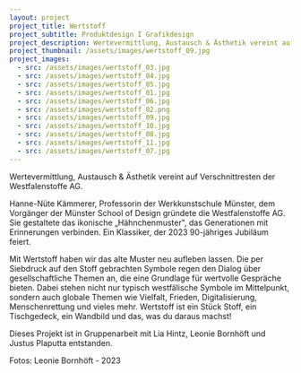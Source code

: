 ```yaml
---
layout: project
project_title: Wertstoff
project_subtitle: Produktdesign I Grafikdesign
project_description: Wertevermittlung, Austausch & Ästhetik vereint auf Verschnittresten der Westfalenstoffe AG. Wertstoff ist ein Stück Stoff, ein Tischgedeck, ein Wandbild und das, was du daraus machst! 
project_thumbnail: /assets/images/wertstoff_09.jpg
project_images:
  - src: /assets/images/wertstoff_03.jpg
  - src: /assets/images/wertstoff_04.jpg
  - src: /assets/images/wertstoff_05.jpg
  - src: /assets/images/wertstoff_01.jpg
  - src: /assets/images/wertstoff_06.jpg
  - src: /assets/images/wertstoff_02.png
  - src: /assets/images/wertstoff_09.jpg
  - src: /assets/images/wertstoff_10.jpg
  - src: /assets/images/wertstoff_08.jpg
  - src: /assets/images/wertstoff_11.jpg
  - src: /assets/images/wertstoff_07.jpg
---
```

Wertevermittlung, Austausch & Ästhetik vereint auf Verschnittresten der Westfalenstoffe AG.

Hanne-Nüte Kämmerer, Professorin der Werkkunstschule Münster, dem Vorgänger der Münster School of Design gründete die Westfalenstoffe AG. Sie gestaltete das ikonische „Hähnchenmuster", das Generationen mit Erinnerungen verbinden. Ein Klassiker, der 2023 90-jähriges Jubiläum feiert.

Mit Wertstoff haben wir das alte Muster neu aufleben lassen. Die per Siebdruck auf den Stoff gebrachten Symbole regen den Dialog über gesellschaftliche Themen an, die eine Grundlage für wertvolle Gespräche bieten. Dabei stehen nicht nur typisch westfälische Symbole im Mittelpunkt, sondern auch globale Themen wie Vielfalt, Frieden, Digitalisierung, Menschenrettung und vieles mehr. Wertstoff ist ein Stück Stoff, ein Tischgedeck, ein Wandbild und das, was du daraus machst!

Dieses Projekt ist in Gruppenarbeit mit Lia Hintz, Leonie Bornhöft und Justus Plaputta entstanden.

Fotos: Leonie Bornhöft - 2023